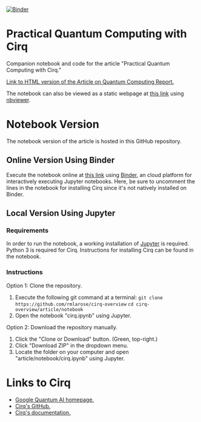 [![Binder](https://mybinder.org/badge_logo.svg)](https://mybinder.org/v2/gh/rmlarose/cirq-overview/master?filepath=article%2Fnotebook%2Fcirq.ipynb)

# Practical Quantum Computing with Cirq
Companion notebook and code for the article "Practical Quantum Computing with Cirq."

[Link to HTML version of the Article on Quantum Computing Report.](https://quantumcomputingreport.com/our-take/review-of-the-cirq-quantum-software-framework/)

The notebook can also be viewed as a static webpage at [this link](https://nbviewer.jupyter.org/github/rmlarose/cirq-overview/blob/master/article/notebook/cirq.ipynb) using [nbviewer](https://nbviewer.jupyter.org/).

# Notebook Version

The notebook version of the article is hosted in this GitHub repository.

## Online Version Using Binder

Execute the notebook online at [this link](https://mybinder.org/v2/gh/rmlarose/cirq-overview/master?filepath=article%2Fnotebook%2Fcirq.ipynb
) using [Binder](https://mybinder.org/), an cloud platform for interactively executing Jupyter notebooks. Here, be sure to uncomment the lines in the notebook for installing Cirq since it's not natively installed on Binder.

## Local Version Using Jupyter

### Requirements

In order to run the notebook, a working installation of [Jupyter](https://jupyter.org/) is required. Python 3 is required for Cirq. Instructions for installing Cirq can be found in the notebook.

### Instructions

Option 1: Clone the repository.

1. Execute the following git command at a terminal:
```git clone https://github.com/rmlarose/cirq-overview```
```cd cirq-overview/article/notebook```
1. Open the notebook "cirq.ipynb" using Jupyter.

Option 2: Download the repository manually.

1. Click the "Clone or Download" button. (Green, top-right.)
1. Click "Download ZIP" in the dropdown menu.
1. Locate the folder on your computer and open "article/notebook/cirq.ipynb" using Jupyter.

# Links to Cirq

* [Google Quantum AI homepage.](https://ai.google/research/teams/applied-science/quantum-ai/)
* [Cirq's GitHub.](https://github.com/quantumlib/Cirq)
* [Cirq's documentation.](https://cirq.readthedocs.io/en/latest/)

